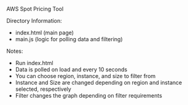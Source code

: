 AWS Spot Pricing Tool

Directory Information:
- index.html (main page)
- main.js (logic for polling data and filtering)

Notes:
- Run index.html
- Data is polled on load and every 10 seconds
- You can choose region, instance, and size to filter from
- Instance and Size are changed depending on region and instance selected, respectively
- Filter changes the graph depending on filter requirements
